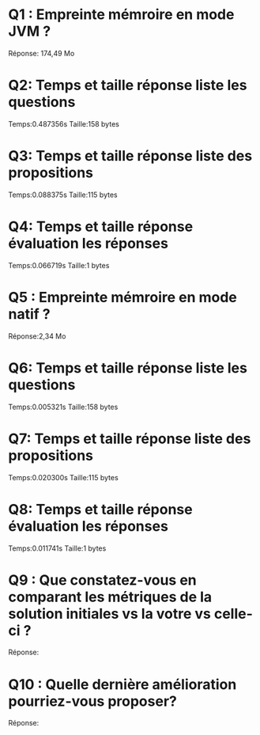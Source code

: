 # Q1 : Empreinte mémroire en mode JVM ?
Réponse: 174,49 Mo

# Q2: Temps et  taille  réponse   liste les questions
Temps:0.487356s
Taille:158 bytes

# Q3: Temps et  taille  réponse  liste des propositions
Temps:0.088375s
Taille:115 bytes

# Q4: Temps et  taille  réponse  évaluation les réponses
Temps:0.066719s
Taille:1 bytes

# Q5 : Empreinte mémroire en mode natif ?
Réponse:2,34 Mo

# Q6: Temps et  taille  réponse   liste les questions
Temps:0.005321s
Taille:158 bytes

# Q7: Temps et  taille  réponse  liste des propositions
Temps:0.020300s
Taille:115 bytes

# Q8: Temps et  taille  réponse  évaluation les réponses
Temps:0.011741s
Taille:1 bytes


# Q9 :  Que constatez-vous en comparant les métriques de la solution  initiales vs la votre vs celle-ci ?
Réponse:

# Q10 : Quelle dernière amélioration pourriez-vous proposer?
Réponse:
